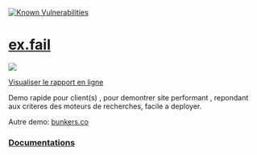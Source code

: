 [![Known Vulnerabilities](https://snyk.io/test/github/l1kw1d/ex.fail/badge.svg?targetFile=package.json)](https://snyk.io/test/github/l1kw1d/ex.fail?targetFile=package.json)

# [ex.fail](https://ex.fail)

![](https://ex.fail/assets/lighthouse-report.ex.fail.png)

[Visualiser le rapport en ligne](https://lighthouse-dot-webdotdevsite.appspot.com//lh/html?url=https://ex.fail)

Demo rapide pour client(s) , pour demontrer site performant , repondant aux criteres des moteurs de recherches, facile a deployer.

Autre demo: [bunkers.co](https://bunkers.co)

### [Documentations](https://s.ex.fail/HOWTO)
